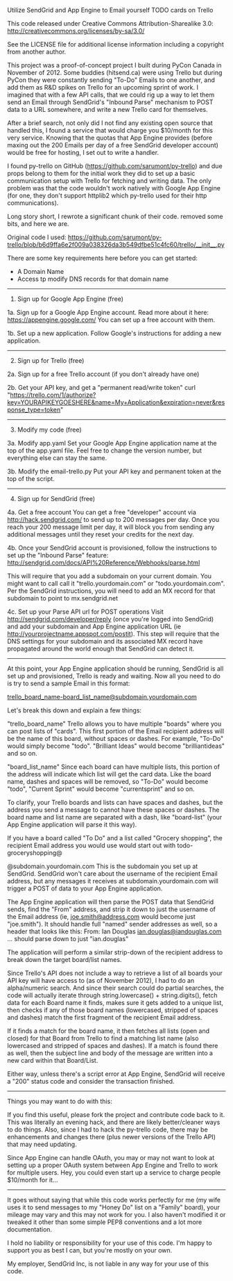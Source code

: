 Utilize SendGrid and App Engine to Email yourself TODO cards on Trello

This code released under Creative Commons Attribution-Sharealike 3.0:
http://creativecommons.org/licenses/by-sa/3.0/

See the LICENSE file for additional license information including a copyright
from another author.


This project was a proof-of-concept project I built during PyCon Canada in
November of 2012. Some buddies (hitsend.ca) were using Trello but during PyCon
they were constantly sending "To-Do" Emails to one another, and add them as R&D
spikes on Trello for an upcoming sprint of work. I imagined that with a few API
calls, that we could rig up a way to let them send an Email through SendGrid's
"Inbound Parse" mechanism to POST data to a URL somewhere, and write a new
Trello card for themselves.

After a brief search, not only did I not find any existing open source that
handled this, I found a service that would charge you $10/month for this very
service. Knowing that the quotas that App Engine provides (before maxing out
the 200 Emails per day of a free SendGrid developer account) would be free for
hosting, I set out to write a handler.

I found py-trello on GitHub (https://github.com/sarumont/py-trello) and due
props belong to them for the initial work they did to set up a basic
communication setup with Trello for fetching and writing data. The only problem
was that the code wouldn't work natively with Google App Engine (for one, they
don't support httplib2 which py-trello used for their http communications).

Long story short, I rewrote a significant chunk of their code. removed some
bits, and here we are.

Original code I used:
https://github.com/sarumont/py-trello/blob/b6d9ffa6e2f009a038326da3b549dfbe51c4fc60/trello/__init__.py


There are some key requirements here before you can get started:

- A Domain Name
- Access tp modify DNS records for that domain name


---------------
1. Sign up for Google App Engine (free)

1a. Sign up for a Google App Engine account.
Read more about it here: https://appengine.google.com/ You can set up a free
account with them.

1b. Set up a new application.
Follow Google's instructions for adding a new application.

---------------
2. Sign up for Trello (free)

2a. Sign up for a free Trello account
(if you don't already have one)

2b. Get your API key, and get a "permanent read/write token"
curl "https://trello.com/1/authorize?key=YOURAPIKEYGOESHERE&name=My+Application&expiration=never&response_type=token"

---------------
3. Modify my code (free)

3a. Modify app.yaml
Set your Google App Engine application name at the top of the app.yaml file.
Feel free to change the version number, but everything else can stay the same.

3b. Modify the email-trello.py
Put your API key and permanent token at the top of the script.

---------------
4. Sign up for SendGrid (free)

4a. Get a free account
You can get a free "developer" account via http://hack.sendgrid.com/ to send up
to 200 messages per day. Once you reach your 200 message limit per day, it will
block you from sending any additional messages until they reset your credits for
the next day.

4b. Once your SendGrid account is provisioned, follow the instructions to set
up the "Inbound Parse" feature:
    http://sendgrid.com/docs/API%20Reference/Webhooks/parse.html

This will require that you add a subdomain on your current domain. You might
want to call call it "trello.yourdomain.com" or "todo.yourdomain.com". Per the
SendGrid instructions, you will need to add an MX record for that subdomain to
point to mx.sendgrid.net

4c. Set up your Parse API url for POST operations
Visit http://sendgrid.com/developer/reply (once you're logged into SendGrid) and
add your subdomain and App Engine application URL
(ie http://yourprojectname.appspot.com/postit). This step will require that the
DNS settings for your subdomain and its associated MX record have propagated
around the world enough that SendGrid can detect it.

---------------

At this point, your App Engine application should be running, SendGrid is all
set up and provisioned, Trello is ready and waiting. Now all you need to do is
try to send a sample Email in this format:

trello_board_name-board_list_name@subdomain.yourdomain.com

Let's break this down and explain a few things:

"trello_board_name"
Trello allows you to have multiple "boards" where you can post lists of "cards".
This first portion of the Email recipient address will be the name of this
board, without spaces or dashes. For example, "To-Do" would simply become
"todo". "Brilliant Ideas" would become "brilliantideas" and so on.

"board_list_name"
Since each board can have multiple lists, this portion of the address will
indicate which list will get the card data. Like the board name, dashes and
spaces will be removed, so "To-Do" would become "todo", "Current Sprint" would
become "currentsprint" and so on.

To clarify, your Trello boards and lists can have spaces and dashes, but the
address you send a message to cannot have these spaces or dashes. The board
name and list name are separated with a dash, like "board-list" (your App Engine
application will parse it this way).

If you have a board called "To Do" and a list called "Grocery shopping", the
recipient Email address you would use would start out with
todo-groceryshopping@


@subdomain.yourdomain.com
This is the subdomain you set up at SendGrid. SendGrid won't care about the
username of the recipient Email address, but any messages it receives at
subdomain.yourdomain.com will trigger a POST of data to your App Engine
application.

The App Engine application will then parse the POST data that SendGrid sends,
find the "From" address, and strip it down to just the username of the Email
address (ie, joe.smith@address.com would become just "joe.smith"). It should
handle full "named" sender addresses as well, so a header that looks like this:
From: Ian Douglas <ian.douglas@iandouglas.com>
... should parse down to just "ian.douglas"

The application will perform a similar strip-down of the recipient address to
break down the target board/list names.

Since Trello's API does not include a way to retrieve a list of all boards your
API key will have access to (as of November 2012), I had to do an alpha/numeric
search. And since their search could do partial searches, the code will actually
iterate through string.lowercase() + string.digits(), fetch data for each Board
name it finds, makes sure it gets added to a unique list, then checks if any of
those board names (lowercased, stripped of spaces and dashes) match the first
fragment of the recipient Email address.

If it finds a match for the board name, it then fetches all lists (open and
closed) for that Board from Trello to find a matching list name (also lowercased
and stripped of spaces and dashes). If a match is found there as well, then the
subject line and body of the message are written into a new card within that
Board/List.

Either way, unless there's a script error at App Engine, SendGrid will receive
a "200" status code and consider the transaction finished.


---------------
Things you may want to do with this:

If you find this useful, please fork the project and contribute code back to it.
This was literally an evening hack, and there are likely better/cleaner ways
to do things. Also, since I had to hack the py-trello code,
there may be enhancements and changes there (plus newer versions of the
Trello API) that may need updating.

Since App Engine can handle OAuth, you may or may not want to look at setting up
a proper OAuth system between App Engine and Trello to work for multiple users.
Hey, you could even start up a service to charge people $10/month for it...


---------------
It goes without saying that while this code works perfectly for me (my wife
uses it to send messages to my "Honey Do" list on a "Family" board),
your mileage may vary and this may not work for you. I also haven't modified
it or tweaked it other than some simple PEP8 conventions and a lot more
documentation.

I hold no liability or responsibility for your use of this code. I'm happy to
support you as best I can, but you're mostly on your own.

My employer, SendGrid Inc, is not liable in any way for your use of this code.